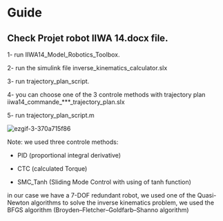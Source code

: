 # Guide

## Check Projet robot IIWA 14.docx file.

1- run IIWA14_Model_Robotics_Toolbox.

2- run the simulink file inverse_kinematics_calculator.slx

3- run trajectory_plan_script.

4- you can choose one of the 3 controle methods with trajectory plan iiwa14_commande_***_trajectory_plan.slx 

5- run trajectory_plan_script.m 


![ezgif-3-370a715f86](https://user-images.githubusercontent.com/103148161/219943195-65d38d4c-14e1-4284-a29a-b7edec11fde3.gif)


Note: we used three controle methods: 

- PID (proportional integral derivative) 

- CTC (calculated Torque)

- SMC_Tanh (Sliding Mode Control with using of tanh function)


in our case we have a 7-DOF redundant robot, we used one of the Quasi-Newton algorithms to solve the inverse kinematics problem, we used the BFGS algorithm (Broyden–Fletcher–Goldfarb–Shanno algorithm)



